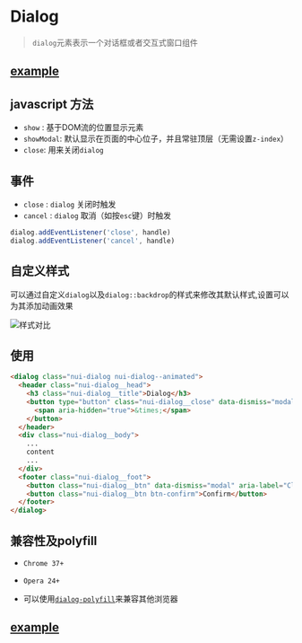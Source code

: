 # Dialog

> `dialog`元素表示一个对话框或者交互式窗口组件

## [example](https://s-mohan.github.io/native-ui/dialog/example.html)

## javascript 方法
- `show` : 基于DOM流的位置显示元素
- `showModal`: 默认显示在页面的中心位子，并且常驻顶层（无需设置`z-index`）
- `close`: 用来关闭`dialog`

## 事件
- `close` : `dialog` 关闭时触发
- `cancel` : `dialog` 取消（如按`esc`键）时触发

```javascript
dialog.addEventListener('close', handle)
dialog.addEventListener('cancel', handle)
```

## 自定义样式
可以通过自定义`dialog`以及`dialog::backdrop`的样式来修改其默认样式,设置可以为其添加动画效果

![样式对比](https://s-mohan.github.io/native-ui/img/dialog.jpg)

## 使用
```html
<dialog class="nui-dialog nui-dialog--animated">
  <header class="nui-dialog__head">
    <h3 class="nui-dialog__title">Dialog</h3>
    <button type="button" class="nui-dialog__close" data-dismiss="modal" aria-label="Close">
      <span aria-hidden="true">&times;</span>
    </button>
  </header>
  <div class="nui-dialog__body">
    ...
    content
    ...
  </div>
  <footer class="nui-dialog__foot">
    <button class="nui-dialog__btn" data-dismiss="modal" aria-label="Close">Cancel</button>
    <button class="nui-dialog__btn btn-confirm">Confirm</button>
  </footer>
</dialog> 
```

## 兼容性及polyfill

- `Chrome 37+`
- `Opera 24+`

- 可以使用[`dialog-polyfill`](https://github.com/GoogleChrome/dialog-polyfill)来兼容其他浏览器


## [example](https://s-mohan.github.io/native-ui/dialog/example.html)